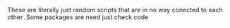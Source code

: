 These are literally just random scripts that are in no way conected to each other
.Some packages are need just check code
